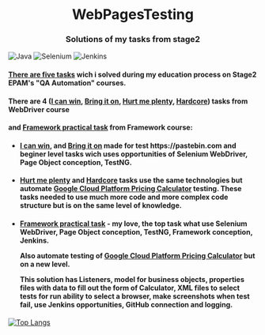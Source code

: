<!DOCTYPE html>
 <html>
  <head>
    <meta charset="utf-8">
  </head>
  <body>
    <h1 align="center">WebPagesTesting</h1>
    <h3 align="center">Solutions of my tasks from stage2</h3>
    
![Java](https://img.shields.io/badge/java-%23ED8B00.svg?style=for-the-badge&logo=java&logoColor=white)   ![Selenium](https://img.shields.io/badge/-selenium-%43B02A?style=for-the-badge&logo=selenium&logoColor=white)  	![Jenkins](https://img.shields.io/badge/jenkins-%232C5263.svg?style=for-the-badge&logo=jenkins&logoColor=white)

<p><h4 align="left" ><a href="https://github.com/AntonMarhol/ta_training-java/tree/main/src/test/java/com/epam/training/student_anton_marhol">There are five tasks</a> wich i solved during my education process on Stage2 EPAM's "QA Automation" courses. </h4></p>

<p dir="50"></p>
<p><h4 align="left">There are 4 (<a href="https://github.com/AntonMarhol/ta_training-java/tree/main/src/test/java/com/epam/training/student_anton_marhol/i_can_win">I can win</a>,
                                  <a href="https://github.com/AntonMarhol/ta_training-java/tree/main/src/test/java/com/epam/training/student_anton_marhol/bring_it_on">Bring it on</a>,
                                  <a href="https://github.com/AntonMarhol/ta_training-java/tree/main/src/test/java/com/epam/training/student_anton_marhol/hurt_me_plenty">Hurt me plenty</a>,
                                  <a href="https://github.com/AntonMarhol/ta_training-java/tree/main/src/test/java/com/epam/training/student_anton_marhol/hardcore">Hardcore</a>) tasks from WebDriver course</h4></p> 
<p><h4 align="left">and <a href="https://github.com/AntonMarhol/ta_training-java/tree/main/src/test/java/com/epam/training/student_anton_marhol/framework_practical_task">Framework practical task</a> from Framework course:</h4></p> 

<ul>
<li>
<h4 align="left">
<a href="https://github.com/AntonMarhol/ta_training-java/tree/main/src/test/java/com/epam/training/student_anton_marhol/i_can_win">I can win</a>, and
<a href="https://github.com/AntonMarhol/ta_training-java/tree/main/src/test/java/com/epam/training/student_anton_marhol/bring_it_on">Bring it on</a> made for test https://pastebin.com and beginer level tasks wich uses opportunities of Selenium WebDriver, Page Object conception, TestNG.
</h4>
</li>
 
<li>
<h4 align="left">
<a href="https://github.com/AntonMarhol/ta_training-java/tree/main/src/test/java/com/epam/training/student_anton_marhol/hurt_me_plenty">Hurt me plenty</a> and <a href="https://github.com/AntonMarhol/ta_training-java/tree/main/src/test/java/com/epam/training/student_anton_marhol/hardcore">Hardcore</a> tasks use the same technologies but automate <a href="https://cloud.google.com/products/calculator">Google Cloud Platform Pricing Calculator</a> testing. These tasks needed to use much more code and more complex code structure but is on the same level of knowledge. 
</h4>
</li>

<li>
<h4 align="left">
<a href="https://github.com/AntonMarhol/ta_training-java/tree/main/src/test/java/com/epam/training/student_anton_marhol/framework_practical_task">Framework practical task</a>
- my love, the top task what use Selenium WebDriver, Page Object conception, TestNG, Framework conception, Jenkins.
<br>
<p>Also automate testing of <a href="https://cloud.google.com/products/calculator">Google Cloud Platform Pricing Calculator</a> 
but on a new level.</p>
<p>This solution has Listeners, model for business objects, properties files with data to fill out the form of Calculator, XML files to select tests for run ability to select a browser, make screenshots when test fail, use Jenkins opportunities, GitHub connection and logging. </p>
</h4>
</li>

</ul>


[![Top Langs](https://github-readme-stats.vercel.app/api/top-langs/?username=AntonMarhol&layout=compact)](https://github.com/AntonMarhol/ta_training-java)
  </body>
</html>
